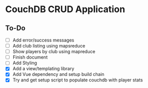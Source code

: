 # CouchDB CRUD Application

## To-Do

- [ ] Add error/success messages
- [ ] Add club listing using mapsreduce
- [ ] Show players by club using mapreduce
- [ ] Finish document
- [ ] Add Styling
- [x] Add a view/templating library
- [x] Add Vue dependency and setup build chain
- [x] Try and get setup script to populate couchdb with player stats
